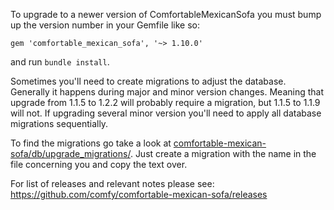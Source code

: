 To upgrade to a newer version of ComfortableMexicanSofa you must bump up the version number in your Gemfile like so:

    gem 'comfortable_mexican_sofa', '~> 1.10.0'

and run `bundle install`. 

Sometimes you'll need to create migrations to adjust the database. Generally it happens during major and minor version changes. Meaning that upgrade from 1.1.5 to 1.2.2 will probably require a migration, but 1.1.5 to 1.1.9 will not. If upgrading several minor version you'll need to apply all database migrations sequentially.

To find the migrations go take a look at [comfortable-mexican-sofa/db/upgrade_migrations/](https://github.com/comfy/comfortable-mexican-sofa/db/upgrade_migrations/).
Just create a migration with the name in the file concerning you and copy the text over.

For list of releases and relevant notes please see: https://github.com/comfy/comfortable-mexican-sofa/releases
